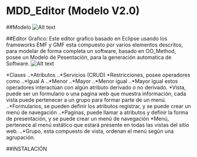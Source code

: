 # MDD_Editor (Modelo V2.0)

##Modelo
![Alt text](https://raw.githubusercontent.com/TestMode/Editor/legacy/modelo/src/model_legacy.png "Metamodelo")

##Editor Grafico:
Este editor grafico basado en Eclipse usando los frameworks EMF y GMF esta compuesto por varios elementos descritos, para modelar de forma completa un software, basado en OO_Method, posee un Modelo de Pesentación, para la generación automatica de Software.
![Alt text]( https://raw.githubusercontent.com/TestMode/Editor/legacy/modelo/src/editor.png "Editor de Modelos")

*Clases
..*Atributos
..*Servicios (CRUD)
*Restricciones, posee operadores como
..*Igual A
..*Menor
..*Mayor
..*Menor igual
..*Mayor igual
estos operadores interactúan con algún atributo derivado o no derivado.
*Vista, puede ser un formulario o una pagina web que muestra información, cada vista puede pertenecer a un grupo para formar parte de un menú.
..*Formularios, se pueden definir los atributos registrar, y se puede crear un menú de navegación
..*Paginas, puede llamar a atributos y definir la forma de presentación, y se puede crear un menú de navegación
*Menú, pertenece al menú estático que estará presente en todas las vistas del sitio web.
..*Grupo, esta compuesto de vista, ordenan el menú según una agrupación.

##INSTALACIÓN




